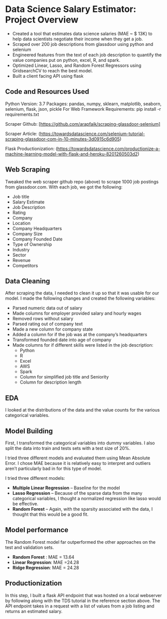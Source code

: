 # Data Science Salary Estimator: Project Overview

  * Created a tool that estimates data science salaries (MAE ~ $ 13K) to help data scientists negotiate their income when they get a job.
  * Scraped over 200 job descriptions from glassdoor using python and selenium
  * Engineered features from the text of each job description to quantify the value companies put on python, excel, R, and spark.
  * Optimized Linear, Lasso, and Random Forest Regressors using GridsearchCV to reach the best model.
  * Built a client facing API using flask
  
  ## Code and Resources Used
  Python Version: 3.7
  Packages: pandas, numpy, sklearn, matplotlib, seaborn, selenium, flask, json, pickle
  For Web Framework Requirements: pip install -r requirements.txt
  
  Scraper Github: [https://github.com/arapfaik/scraping-glassdoor-selenium]
  
  Scraper Article: (https://towardsdatascience.com/selenium-tutorial-scraping-glassdoor-com-in-10-minutes-3d0915c6d905)
  
  Flask Productionization: (https://towardsdatascience.com/productionize-a-machine-learning-model-with-flask-and-heroku-8201260503d2)

## Web Scraping
Tweaked the web scraper github repo (above) to scrape 1000 job postings from glassdoor.com. With each job, we got the following:

* Job title
* Salary Estimate
* Job Description
* Rating
* Company
* Location
* Company Headquarters
* Company Size
* Company Founded Date
* Type of Ownership
* Industry
* Sector
* Revenue
* Competitors

## Data Cleaning
After scraping the data, I needed to clean it up so that it was usable for our model. I made the following changes and created the following variables:

* Parsed numeric data out of salary
* Made columns for employer provided salary and hourly wages
* Removed rows without salary
* Parsed rating out of company text
* Made a new column for company state
* Added a column for if the job was at the company’s headquarters
* Transformed founded date into age of company
* Made columns for if different skills were listed in the job description:
   * Python
   * R
   * Excel
   * AWS
   * Spark
   * Column for simplified job title and Seniority
   * Column for description length
## EDA
I looked at the distributions of the data and the value counts for the various categorical variables.

## Model Building
First, I transformed the categorical variables into dummy variables. I also split the data into train and tests sets with a test size of 20%.

I tried three different models and evaluated them using Mean Absolute Error. I chose MAE because it is relatively easy to interpret and outliers aren’t particularly bad in for this type of model.

I tried three different models:

   * **Multiple Linear Regression** – Baseline for the model
   * **Lasso Regression** – Because of the sparse data from the many categorical variables, I thought a normalized regression like lasso would be effective.
   * **Random Forest** – Again, with the sparsity associated with the data, I thought that this would be a good fit.
## Model performance
The Random Forest model far outperformed the other approaches on the test and validation sets.

   * **Random Forest** : MAE = 13.64
   * **Linear Regression**: MAE =24.28
   * **Ridge Regression**: MAE = 24.28

## Productionization
In this step, I built a flask API endpoint that was hosted on a local webserver by following along with the TDS tutorial in the reference section above. The API endpoint takes in a request with a list of values from a job listing and returns an estimated salary.
